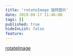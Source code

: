 ```yaml
---
title: 'rotateImage 旋转图片'
date: 2019-09-17 11:46:08
tags: []
published: true
hideInList: false
feature: 
---
```

[rotateImage](https://github.com/any86/useful-utils/blob/master/docs/rotateImage.md)
